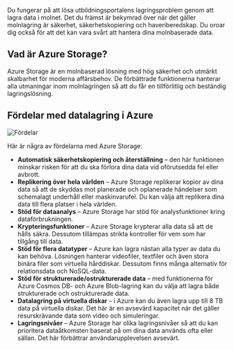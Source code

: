 Du fungerar på att lösa utbildningsportalens lagringsproblem genom att lagra data i molnet. Det du främst är bekymrad över när det gäller molnlagring är säkerhet, säkerhetskopiering och haveriberedskap. Du oroar dig också för att det kan vara svårt att hantera dina molnbaserade data.

## <a name="what-is-azure-storage"></a>Vad är Azure Storage?

Azure Storage är en molnbaserad lösning med hög säkerhet och utmärkt skalbarhet för moderna affärsbehov. De förbättrade funktionerna hanterar alla utmaningar inom molnlagringen så att du får en tillförlitlig och beständig lagringslösning.

## <a name="benefits-of-using-azure-to-store-data"></a>Fördelar med datalagring i Azure

![Fördelar](../images/Benefits.png)

Här är några av fördelarna med Azure Storage:

- **Automatisk säkerhetskopiering och återställning** – den här funktionen minskar risken för att du ska förlora dina data vid oförutsedda fel eller avbrott.
- **Replikering över hela världen** – Azure Storage replikerar kopior av dina data så att de skyddas mot planerade och oplanerade händelser som schemalagt underhåll eller maskinvarufel. Du kan välja att replikera dina data till flera platser i hela världen.
- **Stöd för dataanalys** – Azure Storage har stöd för analysfunktioner kring dataförbrukningen.
- **Krypteringsfunktioner** – Azure Storage krypterar alla data så att de hålls säkra. Dessutom tillämpas strikta kontroller för vem som har tillgång till data.
- **Stöd för flera datatyper** – Azure kan lagra nästan alla typer av data du kan behöva. Lösningen hanterar videofiler, textfiler och även stora binära filer som virtuella hårddiskar. Dessutom finns många alternativ för relationsdata och NoSQL-data.
- **Stöd för strukturerade/ostrukturerade data** – med funktionerna för Azure Cosmos DB- och Azure Blob-lagring kan du välja att lagra både strukturerade och ostrukturerade data.
- **Datalagring på virtuella diskar** – i Azure kan du även lagra upp till 8 TB data på virtuella diskar. Det här är en avsevärd kapacitet när det gäller resurskrävande data som video och simuleringar.
- **Lagringsnivåer** – Azure Storage har olika lagringsnivåer så att du kan prioritera dataåtkomsten baserat på om dina data används ofta eller sällan. Det här förbättrar användarupplevelsen avsevärt.
